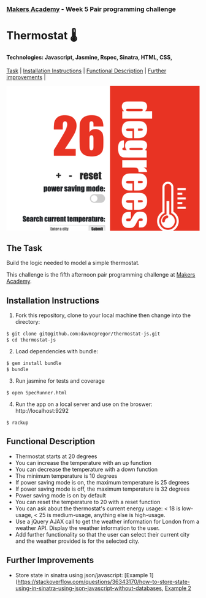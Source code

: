### [Makers Academy](http://www.makersacademy.com) - Week 5 Pair programming challenge 

# Thermostat 🌡️

#### Technologies: Javascript, Jasmine, Rspec, Sinatra, HTML, CSS, 

[Task](#Task) | [Installation Instructions](#Installation) | [Functional Description](#Functional_Description) | [Further improvements](#Further_Improvements) |

![thermostat](thermostat.jpg)

## <a name="Task">The Task</a>

Build the logic needed to model a simple thermostat.

This challenge is the fifth afternoon pair programming challenge at [Makers Academy](https://github.com/makersacademy).

## <a name="Installation">Installation Instructions</a>

1. Fork this repository, clone to your local machine then change into the directory:
```
$ git clone git@github.com:davmcgregor/thermostat-js.git
$ cd thermostat-js
```
2. Load dependencies with bundle:
```
$ gem install bundle
$ bundle
```
3. Run jasmine for tests and coverage
```
$ open SpecRunner.html
```
4. Run the app on a local server and use on the broswer: http://localhost:9292

```Shell
$ rackup
```

## <a name="Functional_Description">Functional Description</a>

* Thermostat starts at 20 degrees
* You can increase the temperature with an up function
* You can decrease the temperature with a down function
* The minimum temperature is 10 degrees
* If power saving mode is on, the maximum temperature is 25 degrees
* If power saving mode is off, the maximum temperature is 32 degrees
* Power saving mode is on by default
* You can reset the temperature to 20 with a reset function
* You can ask about the thermostat's current energy usage: < 18 is low-usage, < 25 is medium-usage, anything else is high-usage.
 * Use a jQuery AJAX call to get the weather information for London from a weather API. Display the weather information to the user.
 * Add further functionality so that the user can select their current city and the weather provided is for the selected city.

 ## <a name="Further_Improvements">Further Improvements</a>
* Store state in sinatra using json/javascript: [Example 1](https://stackoverflow.com/questions/36343170/how-to-store-state-using-in-sinatra-using-json-javascript-without-databases, [Example 2](https://github.com/nadavmatalon/thermostat)